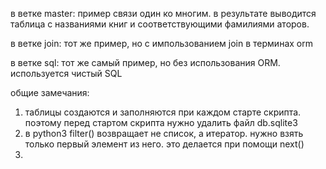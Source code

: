 в ветке master:
пример связи один ко многим. в результате выводится таблица с названиями книг и соответствующими фамилиями аторов. 

в ветке join:
тот же пример, но с импользованием  join в терминах orm

в ветке sql:
тот же самый пример, но без использования ORM. используется чистый SQL



общие замечания:
1. таблицы создаются и заполняются при каждом старте скрипта. поэтому перед стартом скрипта нужно удалить файл db.sqlite3
2. в python3 filter() возвращает не список, а итератор. нужно взять только первый элемент из него. это делается при помощи next()
3. 